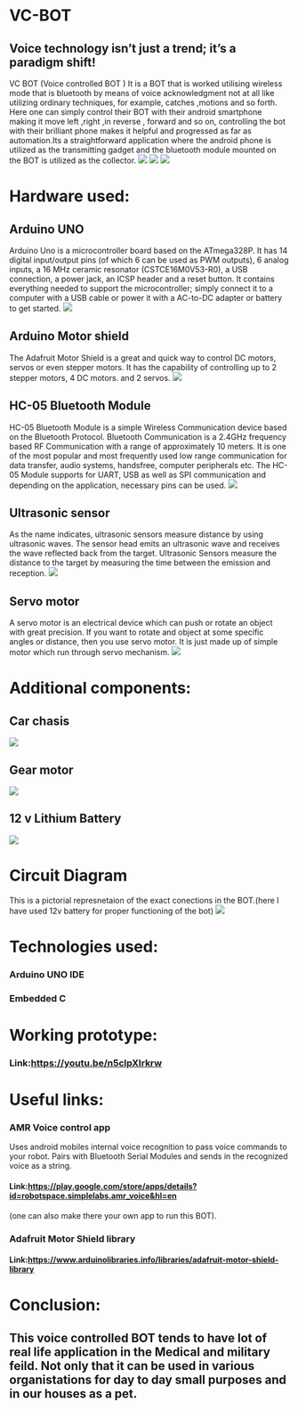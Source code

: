 # VC-BOT
## Voice technology isn’t just a trend; it’s a paradigm shift!
VC BOT (Voice controlled BOT ) It is a BOT that is worked utilising wireless mode 
that is bluetooth by means of voice acknowledgment not at all like utilizing ordinary techniques, for example, 
catches ,motions and so forth. Here one can simply control their BOT with their android smartphone
making it move left ,right ,in reverse , forward and so on, controlling the bot with their brilliant 
phone makes it helpful and progressed as far as automation.Its a straightforward 
application where the android phone is utilized as the transmitting gadget and the 
bluetooth module mounted on the BOT is utilized as the collector.
![](Botfront.jpeg) ![](Botzoom.jpeg) ![](Botside.jpeg)
# Hardware used:
## Arduino UNO
Arduino Uno is a microcontroller board based on the ATmega328P. It has 14 digital input/output pins (of which 6 can be used as PWM outputs), 6 analog inputs, a 16 MHz ceramic resonator (CSTCE16M0V53-R0), a USB connection, a power jack, an ICSP header and a reset button. It contains everything needed to support the microcontroller; simply connect it to a computer with a USB cable or power it with a AC-to-DC adapter or battery to get started.
![](arduino_uno_large.png)
## Arduino Motor shield 
The Adafruit Motor Shield is a great and quick way to control DC motors, servos or even stepper motors. It has the capability of controlling up to 2 stepper motors, 4 DC motors. and 2 servos.
![](AdafuitMotordriver.jpg)
## HC-05 Bluetooth Module
HC-05 Bluetooth Module is a simple Wireless Communication device based on the Bluetooth Protocol. 
Bluetooth Communication is a 2.4GHz frequency based RF Communication with a range of approximately 10 meters. It is one of the most popular and most frequently used low range communication for data transfer, audio systems, handsfree, computer peripherals etc.
The HC-05 Module supports for UART, USB as well as SPI communication and depending on the application, necessary pins can be used. 
![](HC05Bluetoothmodule.png)
## Ultrasonic sensor
As the name indicates, ultrasonic sensors measure distance by using ultrasonic waves. The sensor head emits an ultrasonic wave and receives the wave reflected back from the target. Ultrasonic Sensors measure the distance to the target by measuring the time between the emission and reception.
![](ultrasonicsensors.jpeg)
## Servo motor
A servo motor is an electrical device which can push or rotate an object with great precision. If you want to rotate and object at some specific angles or distance, then you use servo motor. It is just made up of simple motor which run through servo mechanism.
![](Servomotor.jpeg)
# Additional components:
## Car chasis
![](Car-chasis1.jpeg)
## Gear motor
![](gearmotor.jpg)
## 12 v Lithium Battery
![](12vLithiumBattery.jpeg)
# Circuit Diagram
This is a pictorial represnetaion of the exact conections in the BOT.(here I have used 12v battery for proper functioning of the bot)
![](circuitdiagram.jpeg)
# Technologies used:
  ### Arduino UNO IDE
  ### Embedded C
# Working prototype:
  ### Link:https://youtu.be/n5clpXIrkrw
# Useful links:
  ### AMR Voice control app
  Uses android mobiles internal voice recognition to pass voice commands to your robot. Pairs with Bluetooth Serial Modules and sends in the recognized voice as a string. 
  #### Link:https://play.google.com/store/apps/details?id=robotspace.simplelabs.amr_voice&hl=en
  (one can also make there your own app to run this BOT).
  ### Adafruit Motor Shield library
  #### Link:https://www.arduinolibraries.info/libraries/adafruit-motor-shield-library
  # Conclusion:
## This voice controlled BOT tends to have lot of real life application in the Medical and military feild. Not only that it can be used in various organistations for day to day   small purposes and in our houses as a pet.
   
 


